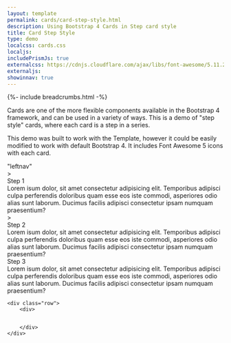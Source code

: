 ```yaml
---
layout: template
permalink: cards/card-step-style.html
description: Using Bootstrap 4 Cards in Step card style
title: Card Step Style
type: demo
localcss: cards.css
localjs:
includePrismJs: true
externalcss: https://cdnjs.cloudflare.com/ajax/libs/font-awesome/5.11.2/css/all.min.css
externaljs:
showinnav: true
---
```


{%- include breadcrumbs.html -%}

<p>Cards are one of the more flexible components available in the Bootstrap 4 framework, and can be used in a variety of ways. This is a demo of "step style" cards, where each card is a step in a series.</p>
<p>This demo was built to work with the Template, however it could be easily modified to work with default Bootstrap 4. It includes Font Awesome 5 icons with each card.</p>


<div class="container">
	<div class="row">
		<div class="col-lg-3 d-none d-lg-block border">
			"leftnav"
		</div>
		<div class="col-lg-9">
			<div class="row mb-3">
				<div class="col px-0 px-lg-3">
					<div class="card card-step bt-3 bt-primary">
						<div class="row no-gutters">
							<div class="col-lg-3">
								<div class="card">>
									<div class="card-body text-center d-none d-lg-block">
										<i class="fas fa-air-freshener c-primary"></i>
									</div>
								</div>
							</div>
							<div class="col">
								<div class="card">
									<div class="card-header">Step 1</div>
									<div class="card-body">Lorem isum dolor, sit amet consectetur adipisicing elit. Temporibus adipisci culpa perferendis doloribus quam esse eos iste commodi, asperiores odio alias sunt laborum. Ducimus facilis adipisci consectetur ipsam numquam praesentium?</div>
								</div>
							</div>
						</div>
					</div>
				</div>
			</div>
			<div class="row mb-3">
				<div class="col px-0 px-lg-3">
					<div class="card card-step bt-3 bt-primary">
						<div class="row no-gutters">
							<div class="col-lg-3">
								<div class="card">>
									<div class="card-body text-center d-none d-lg-block">
										<i class="fas fa-drumstick-bite c-primary"></i>
									</div>
								</div>
							</div>					
							<div class="col">
								<div class="card">
									<div class="card-header">Step 2</div>
									<div class="card-body">Lorem isum dolor, sit amet consectetur adipisicing elit. Temporibus adipisci culpa perferendis doloribus quam esse eos iste commodi, asperiores odio alias sunt laborum. Ducimus facilis adipisci consectetur ipsam numquam praesentium?</div>
								</div>
							</div>
						</div>
					</div>
				</div>
			</div>
			<div class="row mb-3">
				<div class="col px-0 px-lg-3">
					<div class="card card-step bt-3 bt-primary">
						<div class="row no-gutters">
							<div class="col-lg-3">
								<div class="card">
									<div class="card-body text-center d-none d-lg-block">
										<i class="fas fa-cat c-primary"></i>
									</div>
								</div>
							</div>					
							<div class="col">
								<div class="card">
									<div class="card-header">Step 3</div>
									<div class="card-body">Lorem isum dolor, sit amet consectetur adipisicing elit. Temporibus adipisci culpa perferendis doloribus quam esse eos iste commodi, asperiores odio alias sunt laborum. Ducimus facilis adipisci consectetur ipsam numquam praesentium?</div>
								</div>
							</div>
						</div>
					</div>
				</div>
			</div>	
		</div>
	</div>
	
	<div class="row">
		<div>
<pre><code class="language-markup line-numbers"><script type="prism-html-markup"><div class="card card-step bt-3 bt-primary">
	<div class="row no-gutters">
		<div class="col-lg-3">
			<div class="card">>
				<div class="card-body text-center d-none d-lg-block">
					<i class="fas fa-air-freshener c-primary"></i>
				</div>
			</div>
		</div>
		<div class="col">
			<div class="card">
				<div class="card-header">Step 1</div>
				<div class="card-body">Lorem isum dolor, sit amet consectetur adipisicing elit. Temporibus adipisci culpa perferendis doloribus quam esse eos iste commodi, asperiores odio alias sunt laborum. Ducimus facilis adipisci consectetur ipsam numquam praesentium?</div>
			</div>
		</div>
	</div>
</div></script></code></pre>
		</div>
	</div>
</div>
